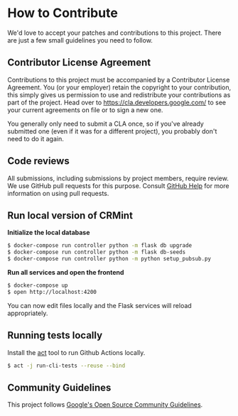 # How to Contribute

We'd love to accept your patches and contributions to this project. There are
just a few small guidelines you need to follow.

## Contributor License Agreement

Contributions to this project must be accompanied by a Contributor License
Agreement. You (or your employer) retain the copyright to your contribution,
this simply gives us permission to use and redistribute your contributions as
part of the project. Head over to <https://cla.developers.google.com/> to see
your current agreements on file or to sign a new one.

You generally only need to submit a CLA once, so if you've already submitted one
(even if it was for a different project), you probably don't need to do it
again.

## Code reviews

All submissions, including submissions by project members, require review. We
use GitHub pull requests for this purpose. Consult
[GitHub Help](https://help.github.com/articles/about-pull-requests/) for more
information on using pull requests.

## Run local version of CRMint

**Initialize the local database**

```sh
$ docker-compose run controller python -m flask db upgrade
$ docker-compose run controller python -m flask db-seeds
$ docker-compose run controller python -m python setup_pubsub.py
```

**Run all services and open the frontend**

```sh
$ docker-compose up
$ open http://localhost:4200
```

You can now edit files locally and the Flask services will reload appropriately.

## Running tests locally

Install the [act](https://github.com/nektos/act) tool to run Github Actions
locally.

```sh
$ act -j run-cli-tests --reuse --bind
```

## Community Guidelines

This project follows [Google's Open Source Community
Guidelines](https://opensource.google.com/conduct/).
